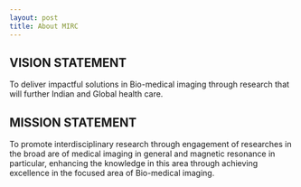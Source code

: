 ```yaml
---
layout: post
title: About MIRC
---
```

## VISION STATEMENT
To deliver impactful solutions in Bio-medical imaging through research that will further Indian and Global health care.

## MISSION STATEMENT
To promote interdisciplinary research through engagement of researches in the broad are of medical imaging in general and magnetic resonance in particular, enhancing the knowledge in this area through achieving excellence in the focused area of Bio-medical imaging.
